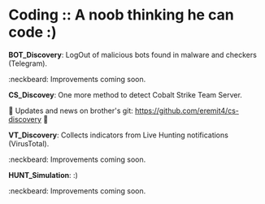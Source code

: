 # Coding :: A noob thinking he can code :)  

**BOT_Discovery**: LogOut of malicious bots found in malware and checkers (Telegram).  
  
   :neckbeard: Improvements coming soon.
  
**CS_Discovey**: One more method to detect Cobalt Strike Team Server.  

   :rocket:      Updates and news on brother's git: https://github.com/eremit4/cs-discovery :rocket:

**VT_Discovery**: Collects indicators from Live Hunting notifications (VirusTotal).  
  
  :neckbeard: Improvements coming soon.

**HUNT_Simulation**: :)  
  
  :neckbeard: Improvements coming soon.
